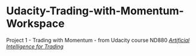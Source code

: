 # Udacity-Trading-with-Momentum-Workspace

Project 1 - Trading with Momentum - from Udacity course ND880 [_Artificial Intelligence for Trading_](https://www.udacity.com/course/ai-for-trading--nd880)